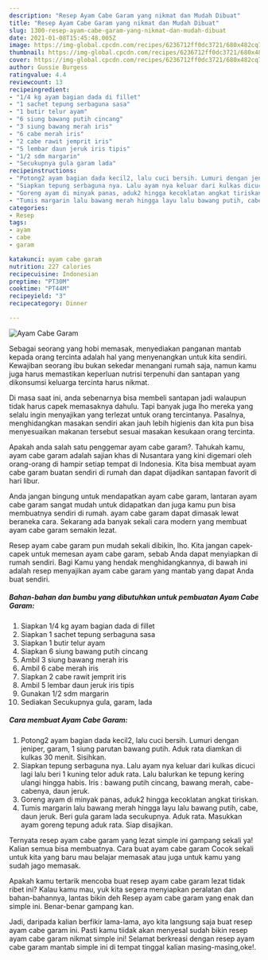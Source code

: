 ```yaml
---
description: "Resep Ayam Cabe Garam yang nikmat dan Mudah Dibuat"
title: "Resep Ayam Cabe Garam yang nikmat dan Mudah Dibuat"
slug: 1300-resep-ayam-cabe-garam-yang-nikmat-dan-mudah-dibuat
date: 2021-01-08T15:45:48.005Z
image: https://img-global.cpcdn.com/recipes/6236712ff0dc3721/680x482cq70/ayam-cabe-garam-foto-resep-utama.jpg
thumbnail: https://img-global.cpcdn.com/recipes/6236712ff0dc3721/680x482cq70/ayam-cabe-garam-foto-resep-utama.jpg
cover: https://img-global.cpcdn.com/recipes/6236712ff0dc3721/680x482cq70/ayam-cabe-garam-foto-resep-utama.jpg
author: Gussie Burgess
ratingvalue: 4.4
reviewcount: 13
recipeingredient:
- "1/4 kg ayam bagian dada di fillet"
- "1 sachet tepung serbaguna sasa"
- "1 butir telur ayam"
- "6 siung bawang putih cincang"
- "3 siung bawang merah iris"
- "6 cabe merah iris"
- "2 cabe rawit jemprit iris"
- "5 lembar daun jeruk iris tipis"
- "1/2 sdm margarin"
- "Secukupnya gula garam lada"
recipeinstructions:
- "Potong2 ayam bagian dada kecil2, lalu cuci bersih. Lumuri dengan jeniper, garam, 1 siung parutan bawang putih. Aduk rata diamkan di kulkas 30 menit. Sisihkan."
- "Siapkan tepung serbaguna nya. Lalu ayam nya keluar dari kulkas dicuci lagi lalu beri 1 kuning telor aduk rata. Lalu balurkan ke tepung kering ulangi hingga habis. Iris : bawang putih cincang, bawang merah, cabe-cabenya, daun jeruk."
- "Goreng ayam di minyak panas, aduk2 hingga kecoklatan angkat tiriskan."
- "Tumis margarin lalu bawang merah hingga layu lalu bawang putih, cabe, daun jeruk. Beri gula garam lada secukupnya. Aduk rata. Masukkan ayam goreng tepung aduk rata. Siap disajikan."
categories:
- Resep
tags:
- ayam
- cabe
- garam

katakunci: ayam cabe garam 
nutrition: 227 calories
recipecuisine: Indonesian
preptime: "PT30M"
cooktime: "PT44M"
recipeyield: "3"
recipecategory: Dinner

---
```



![Ayam Cabe Garam](https://img-global.cpcdn.com/recipes/6236712ff0dc3721/680x482cq70/ayam-cabe-garam-foto-resep-utama.jpg)

Sebagai seorang yang hobi memasak, menyediakan panganan mantab kepada orang tercinta adalah hal yang menyenangkan untuk kita sendiri. Kewajiban seorang ibu bukan sekedar menangani rumah saja, namun kamu juga harus memastikan keperluan nutrisi terpenuhi dan santapan yang dikonsumsi keluarga tercinta harus nikmat.

Di masa  saat ini, anda sebenarnya bisa membeli santapan jadi walaupun tidak harus capek memasaknya dahulu. Tapi banyak juga lho mereka yang selalu ingin menyajikan yang terlezat untuk orang tercintanya. Pasalnya, menghidangkan masakan sendiri akan jauh lebih higienis dan kita pun bisa menyesuaikan makanan tersebut sesuai masakan kesukaan orang tercinta. 



Apakah anda salah satu penggemar ayam cabe garam?. Tahukah kamu, ayam cabe garam adalah sajian khas di Nusantara yang kini digemari oleh orang-orang di hampir setiap tempat di Indonesia. Kita bisa membuat ayam cabe garam buatan sendiri di rumah dan dapat dijadikan santapan favorit di hari libur.

Anda jangan bingung untuk mendapatkan ayam cabe garam, lantaran ayam cabe garam sangat mudah untuk didapatkan dan juga kamu pun bisa membuatnya sendiri di rumah. ayam cabe garam dapat dimasak lewat beraneka cara. Sekarang ada banyak sekali cara modern yang membuat ayam cabe garam semakin lezat.

Resep ayam cabe garam pun mudah sekali dibikin, lho. Kita jangan capek-capek untuk memesan ayam cabe garam, sebab Anda dapat menyiapkan di rumah sendiri. Bagi Kamu yang hendak menghidangkannya, di bawah ini adalah resep menyajikan ayam cabe garam yang mantab yang dapat Anda buat sendiri.

<!--inarticleads1-->

##### Bahan-bahan dan bumbu yang dibutuhkan untuk pembuatan Ayam Cabe Garam:

1. Siapkan 1/4 kg ayam bagian dada di fillet
1. Siapkan 1 sachet tepung serbaguna sasa
1. Siapkan 1 butir telur ayam
1. Siapkan 6 siung bawang putih cincang
1. Ambil 3 siung bawang merah iris
1. Ambil 6 cabe merah iris
1. Siapkan 2 cabe rawit jemprit iris
1. Ambil 5 lembar daun jeruk iris tipis
1. Gunakan 1/2 sdm margarin
1. Sediakan Secukupnya gula, garam, lada




<!--inarticleads2-->

##### Cara membuat Ayam Cabe Garam:

1. Potong2 ayam bagian dada kecil2, lalu cuci bersih. Lumuri dengan jeniper, garam, 1 siung parutan bawang putih. Aduk rata diamkan di kulkas 30 menit. Sisihkan.
1. Siapkan tepung serbaguna nya. Lalu ayam nya keluar dari kulkas dicuci lagi lalu beri 1 kuning telor aduk rata. Lalu balurkan ke tepung kering ulangi hingga habis. Iris : bawang putih cincang, bawang merah, cabe-cabenya, daun jeruk.
1. Goreng ayam di minyak panas, aduk2 hingga kecoklatan angkat tiriskan.
1. Tumis margarin lalu bawang merah hingga layu lalu bawang putih, cabe, daun jeruk. Beri gula garam lada secukupnya. Aduk rata. Masukkan ayam goreng tepung aduk rata. Siap disajikan.




Ternyata resep ayam cabe garam yang lezat simple ini gampang sekali ya! Kalian semua bisa membuatnya. Cara buat ayam cabe garam Cocok sekali untuk kita yang baru mau belajar memasak atau juga untuk kamu yang sudah jago memasak.

Apakah kamu tertarik mencoba buat resep ayam cabe garam lezat tidak ribet ini? Kalau kamu mau, yuk kita segera menyiapkan peralatan dan bahan-bahannya, lantas bikin deh Resep ayam cabe garam yang enak dan simple ini. Benar-benar gampang kan. 

Jadi, daripada kalian berfikir lama-lama, ayo kita langsung saja buat resep ayam cabe garam ini. Pasti kamu tiidak akan menyesal sudah bikin resep ayam cabe garam nikmat simple ini! Selamat berkreasi dengan resep ayam cabe garam mantab simple ini di tempat tinggal kalian masing-masing,oke!.

